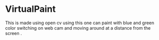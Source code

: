 # VirtualPaint
This is made using open cv using this one can paint with blue and green color switching on web cam and moving around at a distance from the screen .
